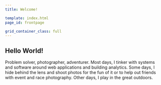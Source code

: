 ```yaml
---
title: Welcome!

template: index.html
page_id: frontpage

grid_container_class: full
---
```

## Hello World!

Problem solver, photographer, adventurer. Most days, I tinker with systems and software around web applications and building analytics. Some days, I hide behind the lens and shoot photos for the fun of it or to help out friends with event and race photography. Other days, I play in the great outdoors.
